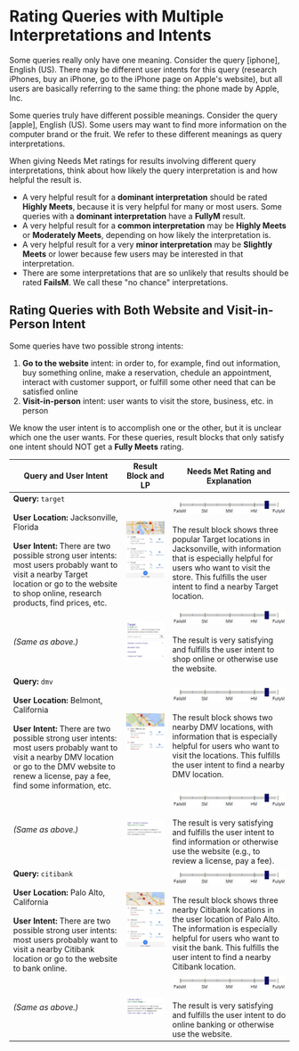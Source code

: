 # Rating Queries with Multiple Interpretations and Intents

Some queries really only have one meaning. Consider the query [iphone], English (US). There may be different user intents for this query (research iPhones, buy an iPhone, go to the iPhone page on Apple's website), but all users are basically referring to the same thing: the phone made by Apple, Inc.

Some queries truly have different possible meanings. Consider the query [apple], English (US). Some users may want to find more information on the computer brand or the fruit. We refer to these different meanings as query interpretations.

When giving Needs Met ratings for results involving different query interpretations, think about how likely the query interpretation is and how helpful the result is.

- A very helpful result for a **dominant interpretation** should be rated **Highly Meets**, because it is very helpful for many or most users. Some queries with a **dominant interpretation** have a **FullyM** result.
- A very helpful result for a **common interpretation** may be **Highly Meets** or **Moderately Meets**, depending on how likely the interpretation is.
- A very helpful result for a very **minor interpretation** may be **Slightly Meets** or lower because few users may be interested in that interpretation.
- There are some interpretations that are so unlikely that results should be rated **FailsM**. We call these "no chance" interpretations.

## Rating Queries with Both Website and Visit-in-Person Intent

Some queries have two possible strong intents:

1. **Go to the website** intent: in order to, for example, find out information, buy something online, make a reservation, chedule an appointment, interact with customer support, or fulfill some other need that can be satisfied online
2. **Visit-in-person** intent: user wants to visit the store, business, etc. in person

We know the user intent is to accomplish one or the other, but it is unclear which one the user wants. For these queries, result blocks that only satisfy one intent should NOT get a **Fully Meets** rating.

Query and User Intent|Result Block and LP|Needs Met Rating and Explanation
---|---|---
**Query:** `target`<br><br>**User Location:** Jacksonville, Florida<br><br>**User Intent:** There are two possible strong user intents: most users probably want to visit a nearby Target location or go to the website to shop online, research products, find prices, etc.|![](../images/img641.jpg)|![](../images/hm+.jpg)<br><br>The result block shows three popular Target locations in Jacksonville, with information that is especially helpful for users who want to visit the store. This fulfills the user intent to find a nearby Target location.
*(Same as above.)*|![](../images/img643.jpg)|![](../images/hm+.jpg)<br><br>The result is very satisfying and fulfills the user intent to shop online or otherwise use the website.
**Query:** `dmv`<br><br>**User Location:** Belmont, California<br><br>**User Intent:** There are two possible strong user intents: most users probably want to visit a nearby DMV location or go to the DMV website to renew a license, pay a fee, find some information, etc.|![](../images/img646.jpg)|![](../images/hm+.jpg)<br><br>The result block shows two nearby DMV locations, with information that is especially helpful for users who want to visit the locations. This fulfills the user intent to find a nearby DMV location.
*(Same as above.)*|![](../images/img648.jpg)|![](../images/hm+.jpg)<br><br>The result is very satisfying and fulfills the user intent to find information or otherwise use the website (e.g., to review a license, pay a fee).
**Query:** `citibank`<br><br>**User Location:** Palo Alto, California<br><br>**User Intent:** There are two possible strong user intents: most users probably want to visit a nearby Citibank location or go to the website to bank online.|![](../images/img650.jpg)|![](../images/hm+.jpg)<br><br>The result block shows three nearby Citibank locations in the user location of Palo Alto. The information is especially helpful for users who want to visit the bank. This fulfills the user intent to find a nearby Citibank location.
*(Same as above.)*|![](../images/img652.jpg)|![](../images/hm+.jpg)<br><br>The result is very satisfying and fulfills the user intent to do online banking or otherwise use the website.
